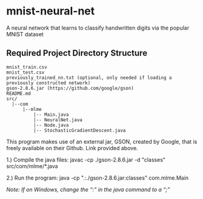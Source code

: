 # mnist-neural-net
A neural network that learns to classify handwritten digits via the popular MNIST dataset

## Required Project Directory Structure
~~~~~~~~~~~~~~~~~~~~~~~~~~~
mnist_train.csv
mnist_test.csv
previously_trained_nn.txt (optional, only needed if loading a previously constructed network)
gson-2.8.6.jar (https://github.com/google/gson)
README.md
src/
  |--com
      |--mlme
          |-- Main.java
          |-- NeuralNet.java
          |-- Node.java
          |-- StochasticGradientDescent.java
~~~~~~~~~~~~~~~~~~~~~~~~~~~

This program makes use of an external jar, GSON, created by Google, that is freely available on their Github. Link provided above.

1.) Compile the java files:
javac -cp ./gson-2.8.6.jar -d "classes" src/com/mlme/*.java

2.) Run the program:
java -cp ".:./gson-2.8.6.jar:classes" com.mlme.Main

*Note: If on Windows, change the “:” in the java command to a “;”*
